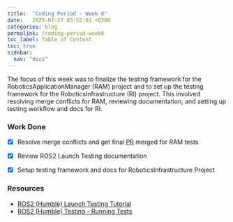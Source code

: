 ```yaml
---
title:  "Coding Period - Week 8"
date:   2025-07-27 03:52:01 +0300
categories: blog
permalink: /coding-period-week8
toc_label: Table of Content
toc: true
sidebar:
  nav: "docs"
---
```


The focus of this week was to finalize the testing framework for the RoboticsApplicationManager (RAM) project and to set up the testing framework for the RoboticsInfrastructure (RI) project. This involved resolving merge conflicts for RAM, reviewing documentation, and setting up testing workflow and docs for RI.


### Work Done

- [X] Resolve merge conflicts and get final [PR](https://github.com/JdeRobot/RoboticsApplicationManager/pull/229) merged for RAM tests
- [X] Review ROS2 Launch Testing documentation
- [X] Setup testing framework and docs for RoboticsInfrastructure Project


### Resources
- [ROS2 (Humble) Launch Testing Tutorial](https://docs.ros.org/en/humble/Tutorials/Intermediate/Testing/Integration.html)
- [ROS2 (Humble) Testing - Running Tests](https://docs.ros.org/en/humble/Tutorials/Intermediate/Testing/CLI.html)